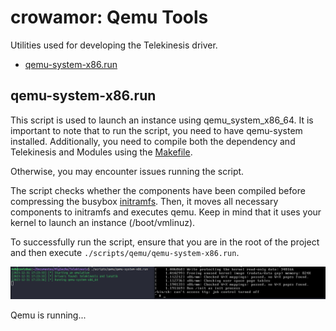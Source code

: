 # crowamor: Qemu Tools

Utilities used for developing the Telekinesis driver.

* [qemu-system-x86.run](#qemu-system-x86run)

## qemu-system-x86.run

This script is used to launch an instance using qemu_system_x86_64. It is important to note that to run the script, you need to have qemu-system installed. Additionally, you need to compile both the dependency and Telekinesis and Modules using the [Makefile](../../../Makefile).

Otherwise, you may encounter issues running the script.

The script checks whether the components have been compiled before compressing the busybox [initramfs](../../../scripts/qemu/initramfs). Then, it moves all necessary components to initramfs and executes qemu. Keep in mind that it uses your kernel to launch an instance (/boot/vmlinuz).

To successfully run the script, ensure that you are in the root of the project and then execute `./scripts/qemu/qemu-system-x86.run`.

![qemu_system_x86](../../../assets/scripts/qemu/qemu_system_x86.png)

Qemu is running...
